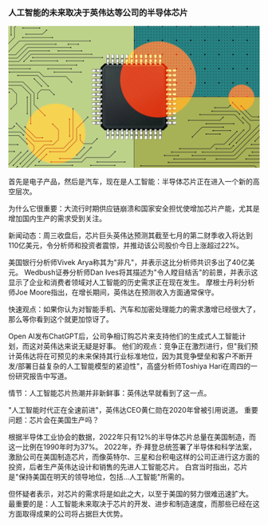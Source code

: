 ### 人工智能的未来取决于英伟达等公司的半导体芯片

![img](images/%E4%BA%BA%E5%B7%A5%E6%99%BA%E8%83%BD%E7%9A%84%E6%9C%AA%E6%9D%A5%E5%8F%96%E5%86%B3%E4%BA%8E%E8%8B%B1%E4%BC%9F%E8%BE%BE%E7%AD%89%E5%85%AC%E5%8F%B8%E7%9A%84%E5%8D%8A%E5%AF%BC%E4%BD%93%E8%8A%AF%E7%89%87/(null)-20230526172129437.(null))

首先是电子产品，然后是汽车，现在是人工智能：半导体芯片正在进入一个新的高空层次。

为什么它很重要：大流行时期供应链崩溃和国家安全担忧使增加芯片产能，尤其是增加国内生产的需求受到关注。

新闻动态：周三收盘后，芯片巨头英伟达预测其截至七月的第二财季收入将达到110亿美元，令分析师和投资者震惊，并推动该公司股价今日上涨超过22%。

美国银行分析师Vivek Arya称其为"非凡"，并表示这比分析师共识多出了40亿美元。 Wedbush证券分析师Dan Ives将其描述为"令人瞠目结舌"的前景，并表示这显示了企业和消费者领域对人工智能的历史需求正在现在发生。 摩根士丹利分析师Joe Moore指出，在增长期间，英伟达在预测收入方面通常保守。

快速观点：如果你认为对智能手机、汽车和加密处理能力的需求激增已经很大了，那么等你看到这个就更加惊讶了。

Open AI发布ChatGPT后，公司争相订购芯片来支持他们的生成式人工智能计划，而这对英伟达来说无疑是好事。 他们的观点：竞争正在激烈进行，但"我们预计英伟达将在可预见的未来保持其行业标准地位，因为其竞争壁垒和客户不断开发/部署日益复杂的人工智能模型的紧迫性"，高盛分析师Toshiya Hari在周四的一份研究报告中写道。

情节：人工智能芯片热潮并非新鲜事：英伟达早就看到了这一点。

"人工智能时代正在全速前进"，英伟达CEO黄仁勋在2020年曾被引用说道。 重要问题：芯片会在美国生产吗？

根据半导体工业协会的数据，2022年只有12%的半导体芯片总量在美国制造，而这一比例在1990年时为37%。 2022年，乔·拜登总统签署了半导体和科学法案，激励公司在美国制造芯片，而像英特尔、三星和台积电这样的公司正进行这方面的投资，后者生产英伟达设计和销售的先进人工智能芯片。 白宫当时指出，芯片是"保持美国在明天的领导地位，包括...人工智能"所需的。

但怀疑者表示，对芯片的需求将是如此之大，以至于美国的努力很难迅速扩大。 最重要的是：人工智能未来取决于芯片的开发、进步和制造速度，而那些已经在这方面取得成果的公司将占据巨大优势。